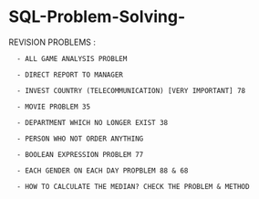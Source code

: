 # SQL-Problem-Solving-


REVISION PROBLEMS :

      - ALL GAME ANALYSIS PROBLEM
      
      - DIRECT REPORT TO MANAGER
      
      - INVEST COUNTRY (TELECOMMUNICATION) [VERY IMPORTANT] 78
      
      - MOVIE PROBLEM 35
      
      - DEPARTMENT WHICH NO LONGER EXIST 38
      
      - PERSON WHO NOT ORDER ANYTHING

      - BOOLEAN EXPRESSION PROBLEM 77

      - EACH GENDER ON EACH DAY PROPBLEM 88 & 68

      - HOW TO CALCULATE THE MEDIAN? CHECK THE PROBLEM & METHOD
